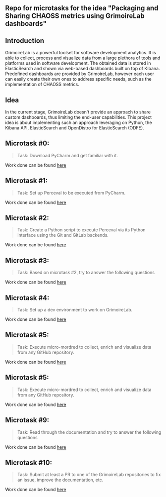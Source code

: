## Repo for microtasks for the idea "Packaging and Sharing CHAOSS metrics using GrimoireLab dashboards"

## Introduction

GrimoireLab is a powerful toolset for software development analytics. It is able to collect, process and visualize data from a large plethora of tools and platforms used in software development. The obtained data is stored in ElasticSearch and shown via web-based dashboards built on top of Kibana. Predefined dashboards are provided by GrimoireLab, however each user can easily create their own ones to address specific needs, such as the implementation of CHAOSS metrics.

## Idea

In the current stage, GrimoireLab doesn't provide an approach to share custom dashboards, thus limiting the end-user capabilities. This project idea is about implementing such an approach leveraging on Python, the Kibana API, ElasticSearch and OpenDistro for ElasticSearch (ODFE).

## Microtask #0:

> Task: Download PyCharm and get familiar with it.

Work done can be found [here](./microtask0/README.md)

## Microtask #1:

> Task: Set up Perceval to be executed from PyCharm.

Work done can be found [here](./microtask1/README.md)


## Microtask #2:

> Task: Create a Python script to execute Perceval via its Python interface using the Git and GitLab backends. 

Work done can be found [here](./microtask2/README.md)


## Microtask #3:

> Task: Based on microtask #2, try to answer the following questions

Work done can be found [here](./microtask3/README.md)

## Microtask #4:

> Task: Set up a dev environment to work on GrimoireLab.

Work done can be found [here](microtask4/README.md)

## Microtask #5:

> Task: Execute micro-mordred to collect, enrich and visualize data from any GitHub repository.

Work done can be found [here](microtask5/README.md)

## Microtask #5:

> Task: Execute micro-mordred to collect, enrich and visualize data from any GitHub repository.

Work done can be found [here](microtask6/README.md)

## Microtask #9:

> Task: Read through the documentation and try to answer the following questions

Work done can be found [here](microtask9/README.md)

## Microtask #10:

> Task: Submit at least a PR to one of the GrimoireLab repositories to fix an issue, improve the documentation, etc.

Work done can be found [here](microtask10/README.md)    